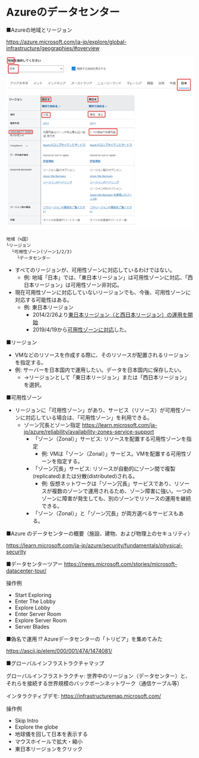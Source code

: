 # Azureのデータセンター

■Azureの地域とリージョン

https://azure.microsoft.com/ja-jp/explore/global-infrastructure/geographies/#overview

![](images/ss-2022-11-15-08-47-00.png)


```
地域（≒国）
└リージョン
  └可用性ゾーン(ゾーン1/2/3)
    └データセンター
```

- すべてのリージョンが、可用性ゾーンに対応しているわけではない。
  - 例: 地域「日本」では、「東日本リージョン」は可用性ゾーンに対応、「西日本リージョン」は可用性ゾーン非対応。
- 現在可用性ゾーンに対応していないリージョンでも、今後、可用性ゾーンに対応する可能性はある。
  - 例: 東日本リージョン
    - 2014/2/26より[東日本リージョン（と西日本リージョン）の運用を開始](https://gihyo.jp/admin/clip/01/azurenews2014/201403/04)
    - 2019/4/19から[可用性ゾーンに対応](https://ascii.jp/elem/000/001/848/1848904/)した。

■リージョン

- VMなどのリソースを作成する際に、そのリソースが配置されるリージョンを指定する。
- 例: サーバーを日本国内で運用したい。データを日本国内に保存したい。
  - →リージョンとして「東日本リージョン」または「西日本リージョン」を選択。

■可用性ゾーン

- リージョンに「可用性ゾーン」があり、サービス（リソース）が可用性ゾーンに対応している場合は、「可用性ゾーン」を利用できる。
  - ゾーン冗長とゾーン指定 https://learn.microsoft.com/ja-jp/azure/reliability/availability-zones-service-support
    - 「ゾーン（Zonal）」サービス: リソースを配置する可用性ゾーンを指定
      - 例: VMは「ゾーン（Zonal）」サービス。VMを配置する可用性ゾーンを指定する。
    - 「ゾーン冗長」サービス: リソースが自動的にゾーン間で複製(replicated)または分散(distributed)される。
      - 例: 仮想ネットワークは「ゾーン冗長」サービスであり、リソースが複数のゾーンで運用されるため、ゾーン障害に強い。一つのゾーンに障害が発生しても、別のゾーンでリソースの運用を継続できる。
    - 「ゾーン（Zonal）」と「ゾーン冗長」が両方選べるサービスもある。


■Azure のデータセンターの概要（施設、建物、および物理上のセキュリティ）

https://learn.microsoft.com/ja-jp/azure/security/fundamentals/physical-security



■データセンターツアー
https://news.microsoft.com/stories/microsoft-datacenter-tour/

操作例
- Start Exploring
- Enter The Lobby
- Explore Lobby
- Enter Server Room
- Explore Server Room
- Server Blades

■偽名で運用 !? Azureデータセンターの「トリビア」を集めてみた

https://ascii.jp/elem/000/001/474/1474081/


■グローバルインフラストラクチャマップ

グローバルインフラストラクチャ: 世界中のリージョン（データセンター）と、それらを接続する世界規模のバックボーンネットワーク（通信ケーブル等）

インタラクティブデモ:
https://infrastructuremap.microsoft.com/

操作例
- Skip Intro
- Explore the globe
- 地球儀を回して日本を表示する
- マウスホイールで拡大・縮小
- 東日本リージョンをクリック


